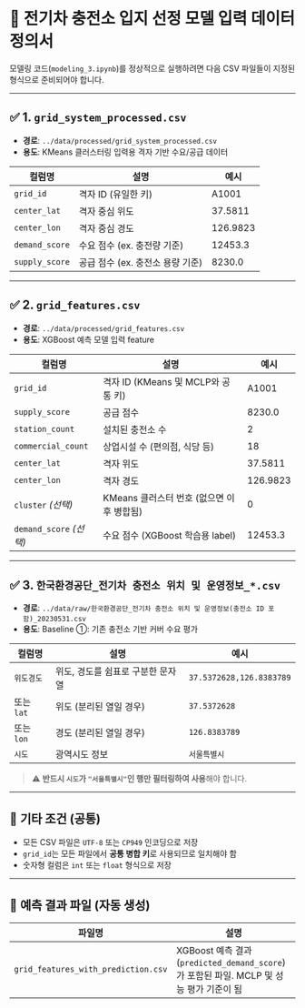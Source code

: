 # 📁 전기차 충전소 입지 선정 모델 입력 데이터 정의서

모델링 코드(`modeling_3.ipynb`)를 정상적으로 실행하려면 다음 CSV 파일들이 지정된 형식으로 준비되어야 합니다.

---

## ✅ 1. `grid_system_processed.csv`

- **경로**: `../data/processed/grid_system_processed.csv`
- **용도**: KMeans 클러스터링 입력용 격자 기반 수요/공급 데이터

| 컬럼명        | 설명                           | 예시       |
|---------------|--------------------------------|------------|
| `grid_id`     | 격자 ID (유일한 키)            | A1001      |
| `center_lat`  | 격자 중심 위도                 | 37.5811    |
| `center_lon`  | 격자 중심 경도                 | 126.9823   |
| `demand_score`| 수요 점수 (ex. 충전량 기준)     | 12453.3    |
| `supply_score`| 공급 점수 (ex. 충전소 용량 기준)| 8230.0     |

---

## ✅ 2. `grid_features.csv`

- **경로**: `../data/processed/grid_features.csv`
- **용도**: XGBoost 예측 모델 입력 feature

| 컬럼명             | 설명                                        | 예시     |
|--------------------|---------------------------------------------|----------|
| `grid_id`          | 격자 ID (KMeans 및 MCLP와 공통 키)          | A1001    |
| `supply_score`     | 공급 점수                                   | 8230.0   |
| `station_count`    | 설치된 충전소 수                             | 2        |
| `commercial_count` | 상업시설 수 (편의점, 식당 등)               | 18       |
| `center_lat`       | 격자 위도                                   | 37.5811  |
| `center_lon`       | 격자 경도                                   | 126.9823 |
| `cluster` *(선택)* | KMeans 클러스터 번호 (없으면 이후 병합됨)   | 0        |
| `demand_score` *(선택)* | 수요 점수 (XGBoost 학습용 label)     | 12453.3  |

---

## ✅ 3. `한국환경공단_전기차 충전소 위치 및 운영정보_*.csv`

- **경로**: `../data/raw/한국환경공단_전기차 충전소 위치 및 운영정보(충전소 ID 포함)_20230531.csv`
- **용도**: Baseline ①: 기존 충전소 기반 커버 수요 평가

| 컬럼명       | 설명                                | 예시                         |
|--------------|-------------------------------------|------------------------------|
| `위도경도`   | 위도, 경도를 쉼표로 구분한 문자열   | `37.5372628,126.8383789`     |
| 또는 `lat`   | 위도 (분리된 열일 경우)             | `37.5372628`                 |
| 또는 `lon`   | 경도 (분리된 열일 경우)             | `126.8383789`                |
| `시도`       | 광역시도 정보                        | `서울특별시`                 |

> ⚠️ **반드시 `시도`가 `"서울특별시"`인 행만 필터링하여 사용**해야 합니다.

---

## 📌 기타 조건 (공통)

- 모든 CSV 파일은 `UTF-8` 또는 `CP949` 인코딩으로 저장
- `grid_id`는 모든 파일에서 **공통 병합 키**로 사용되므로 일치해야 함
- 숫자형 컬럼은 `int` 또는 `float` 형식으로 저장

---

## 📎 예측 결과 파일 (자동 생성)

| 파일명 | 설명 |
|--------|------|
| `grid_features_with_prediction.csv` | XGBoost 예측 결과 (`predicted_demand_score`)가 포함된 파일. MCLP 및 성능 평가 기준이 됨 |